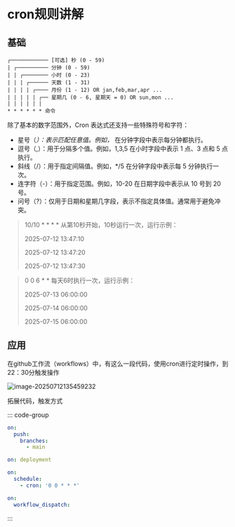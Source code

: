 # cron规则讲解
## 基础
```
┌──────────── [可选] 秒 (0 - 59)
| ┌────────── 分钟 (0 - 59)
| | ┌──────── 小时 (0 - 23)
| | | ┌────── 天数 (1 - 31)
| | | | ┌──── 月份 (1 - 12) OR jan,feb,mar,apr ...
| | | | | ┌── 星期几 (0 - 6, 星期天 = 0) OR sun,mon ...
| | | | | |
* * * * * * 命令
```

除了基本的数字范围外，Cron 表达式还支持一些特殊符号和字符：

- 星号（*）：表示匹配任意值。例如，* 在分钟字段中表示每分钟都执行。
- 逗号（,）：用于分隔多个值。例如，1,3,5 在小时字段中表示 1 点、3 点和 5 点执行。
- 斜线（/）：用于指定间隔值。例如，*/5 在分钟字段中表示每 5 分钟执行一次。
- 连字符（-）：用于指定范围。例如，10-20 在日期字段中表示从 10 号到 20 号。
- 问号（?）：仅用于日期和星期几字段，表示不指定具体值。通常用于避免冲突。

> 10/10 * * * *   从第10秒开始，10秒运行一次，运行示例：
>
>  2025-07-12 13:47:10
>
>  2025-07-12 13:47:20
>
>  2025-07-12 13:47:30

> 0 0 6 * *  每天6时执行一次，运行示例：
>
>  2025-07-13 06:00:00
>
>  2025-07-14 06:00:00
>
>  2025-07-15 06:00:00

## 应用

在github工作流（workflows）中，有这么一段代码，使用cron进行定时操作，到22：30分触发操作

![image-20250712135459232](https://yhyper.dpdns.org/photostore/2025/07/image-20250712135459232.png)

拓展代码，触发方式

::: code-group
```yml [提交后触发]
on:
  push:
    branches:
      - main
```

```yml [发布后触发]
on: deployment
```

```yml [定时触发]
on:
  schedule:
    - cron: '0 0 * * *'
```

```yml [手动触发]
on:
  workflow_dispatch:
```
:::
